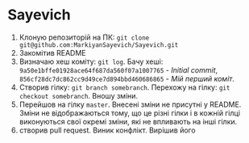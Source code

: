 # Sayevich

1. Клоную репозиторій на ПК: `git clone git@github.com:MarkiyanSayevich/Sayevich.git`
2. Закомітив README
3. Визначаю хеш коміту: `git log`. Бачу хеші: `9a50e1bffe01928ace64f687da560f07a1007765` - _Initial commit_, `856cf28dc7dc862cc9d49ce7d894bbd460686865` - _Мій перший коміт_.
4. Створив гілку: `git branch somebranch`. Перехожу на гілку: `git checkout somebranch`. Вношу зміни.
5. Перейшов на гілку `master`. Внесені зміни не присутні у README. Зміни не відображаються тому, що це різні гілки і в кожній гілці виконуються свої окремі зміни, які не впливають на інші гілки.
6. створив pull request. Виник конфлікт. Вирішив його

